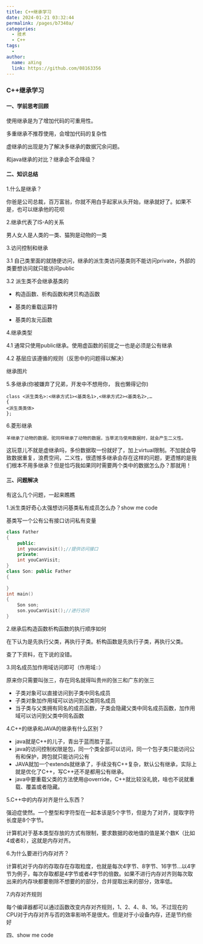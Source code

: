 ```yaml
---
title: C++继承学习
date: 2024-01-21 03:32:44
permalink: /pages/b7340a/
categories:
  - 技术
  - C++
tags:
  - 
author: 
  name: aXing
  link: https://github.com/08163356
---
```

### C++继承学习

#### 一、学前思考回顾

使用继承是为了增加代码的可重用性。

多重继承不推荐使用，会增加代码的复杂性

虚继承的出现是为了解决多继承的数据冗余问题。

和java继承的对比？继承会不会降级？



#### 二、知识总结

1.什么是继承？

你爸是公司总裁，百万富翁，你就不用白手起家从头开始，继承就好了。如果不是，也可以继承他的花呗

2.继承代表了IS-A的关系

男人女人是人类的一类、猫狗是动物的一类

3.访问控制和继承

3.1 自己类里面的就随便访问，继承的派生类访问基类则不能访问private，外部的类要想访问就只能访问public

3.2 派生类不会继承基类的

- 构造函数、析构函数和拷贝构造函数

- 基类的重载运算符

- 基类的友元函数

4.继承类型

4.1 通常只使用public继承。使用虚函数的前提之一也是必须是公有继承

4.2 基层应该遵循的规则（反思中的问题得以解决）

继承图片

5.多继承(你被嫌弃了兄弟，开发中不想用你， 我也懒得记你)

```
class <派生类名>:<继承方式1><基类名1>,<继承方式2><基类名2>,…
{
<派生类类体>
};
```

6.菱形继承

```
羊继承了动物的数据，驼同样继承了动物的数据，当草泥马使用数据时，就会产生二义性。
```

这玩意儿不就是虚继承吗，多份数据取一份就好了，加上virtual限制。不加就会导致数据重复，浪费空间，二义性，很遗憾多继承会存在这样的问题，更遗憾的是我们根本不用多继承？但是恰巧我如果同时需要两个类中的数据怎么办？那就用！

#### 三、问题解决

有这么几个问题，一起来瞧瞧

1.派生类好奇心太强想访问基类私有成员怎么办？show me code

基类写一个公有公有接口访问私有变量

```C++
class Father
{
    public:
    int youcanvisit();//提供访问接口
    private:
    int youCanVisit;
}
class Son: public Father
{
    
}
int main()
{
    Son son;
    son.youCanVisit();//进行访问
}
```

2.继承后构造函数析构函数的执行顺序如何

在下认为是先执行父类，再执行子类。析构函数是先执行子类，再执行父类。

查了下资料，在下说的没错。

3.同名成员加作用域访问即可（作用域::）

原来你只需要叫张三，存在同名就得叫贵州的张三和广东的张三

- 子类对象可以直接访问到子类中同名成员
- 子类对象加作用域可以访问到父类同名成员
- 当子类与父类拥有同名的成员函数，子类会隐藏父类中同名成员函数，加作用域可以访问到父类中同名函数

4.C++的继承和JAVA的继承有什么区别？

- java就是C++的儿子，青出于蓝而胜于蓝。
- java的访问控制权限是包，同一个类全部可以访问，同一个包子类只能访问公有和保护，跨包就只能访问公有
- JAVA就加一个extends就继承了，手续没有C++复杂，默认公有继承，实际上就是优化了C++，写C++还不是都用公有继承。
- java中要重载父类的方法使用@override，C++就比较没礼貌，啥也不说就重载、覆盖或者隐藏。

5.C++中的内存对齐是什么东西？

强迫症使然。一个整型和字符型在一起本该是5个字节，但是为了对齐，提取字符长度是8个字节。

计算机对于基本类型存放的方式有限制，要求数据的收地值的值是某个数K（比如4或者8），这就是内存对齐。

6.为什么要进行内存对齐？

计算机对于内存的存取存在存取粒度，也就是每次4字节、8字节、16字节...以4字节为例子，每次存取都是4字节或者4字节的倍数。如果不进行内存对齐则每次取出来的内存块都要剔除不想要的的部分，合并提取出来的部分，效率低。

7.内存对齐规则

每个编译器都可以通过函数改变内存对齐规则，1、2、4、8、16。不过现在的CPU对于内存对齐与否的效率影响不是很大。但是对于小设备内存，还是节约些好

四、show me code

